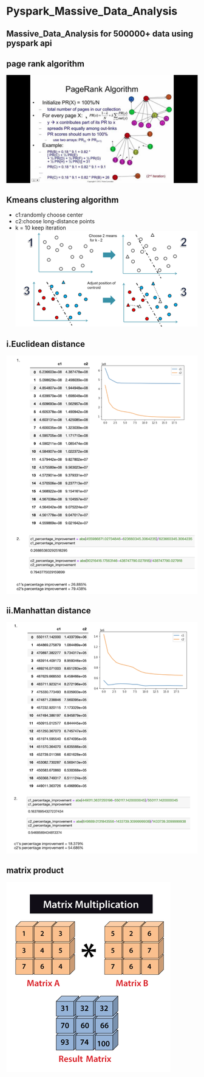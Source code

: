 # Pyspark_Massive_Data_Analysis

## Massive_Data_Analysis for 500000+ data using pyspark api

## page rank algorithm
![Variable Declaration](/pyspark_img/pagerank.jpeg)
## Kmeans clustering algorithm
* c1:randomly choose center 
* c2:choose long-distance points
* k = 10 keep iteration
![Variable Declaration](/pyspark_img/K-Means-Clustering.png)
## i.Euclidean distance
![Variable Declaration](/pyspark_img/Euclidean.png)
## ii.Manhattan distance
![Variable Declaration](/pyspark_img/manhattan.png)
## matrix product
![Variable Declaration](/pyspark_img/matrix-multiplication.png)
